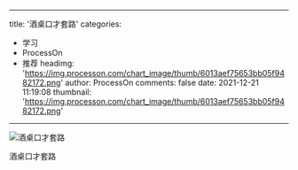 
---
title: '酒桌口才套路'
categories: 
 - 学习
 - ProcessOn
 - 推荐
headimg: 'https://img.processon.com/chart_image/thumb/6013aef75653bb05f9482172.png'
author: ProcessOn
comments: false
date: 2021-12-21 11:19:08
thumbnail: 'https://img.processon.com/chart_image/thumb/6013aef75653bb05f9482172.png'
---

<div>   
<img class="thumb" alt="酒桌口才套路" src="https://img.processon.com/chart_image/thumb/6013aef75653bb05f9482172.png" referrerpolicy="no-referrer">
<p>酒桌口才套路</p>  
</div>
            